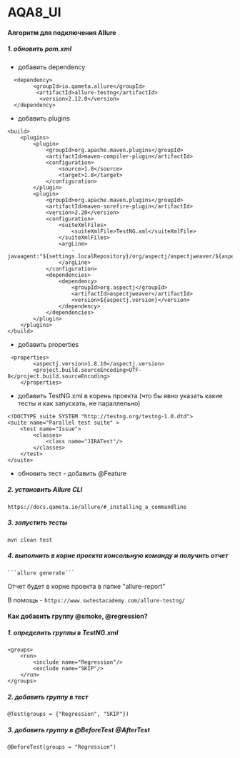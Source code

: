 # AQA8_UI

#### Алгоритм для подключения Allure

##### 1. обновить pom.xml
- добавить dependency
```
  <dependency>
        <groupId>io.qameta.allure</groupId>
         <artifactId>allure-testng</artifactId>
          <version>2.12.0</version>
  </dependency>
```
- добавить plugins		
```
<build>
    <plugins>
        <plugin>
            <groupId>org.apache.maven.plugins</groupId>
            <artifactId>maven-compiler-plugin</artifactId>
            <configuration>
                <source>1.8</source>
                <target>1.8</target>
            </configuration>
        </plugin>
        <plugin>
            <groupId>org.apache.maven.plugins</groupId>
            <artifactId>maven-surefire-plugin</artifactId>
            <version>2.20</version>
            <configuration>
                <suiteXmlFiles>
                    <suiteXmlFile>TestNG.xml</suiteXmlFile>
                </suiteXmlFiles>
                <argLine>
                    -javaagent:"${settings.localRepository}/org/aspectj/aspectjweaver/${aspectj.version}/aspectjweaver-${aspectj.version}.jar"
                </argLine>
            </configuration>
            <dependencies>
                <dependency>
                    <groupId>org.aspectj</groupId>
                    <artifactId>aspectjweaver</artifactId>
                    <version>${aspectj.version}</version>
                </dependency>
            </dependencies>
        </plugin>
    </plugins>
</build>
```
- добавить properties
```
 <properties>
        <aspectj.version>1.8.10</aspectj.version>
        <project.build.sourceEncoding>UTF-8</project.build.sourceEncoding>
    </properties>
```
- добавить TestNG.xml в корень проекта (что бы явно указать какие тесты и как запускать, не параллельно)
```
<!DOCTYPE suite SYSTEM "http://testng.org/testng-1.0.dtd">
<suite name="Parallel test suite" >
    <test name="Issue">
        <classes>
            <class name="JIRATest"/>
        </classes>
    </test>
</suite>
```
- обновить тест - добавить @Feature
##### 2. установить Allure CLI
```
https://docs.qameta.io/allure/#_installing_a_commandline
```
##### 3. запустить тесты 
```mvn clean test```
##### 4. выполнить в корне проекта консольную команду и получить отчет
    ```allure generate```
Отчет будет в корне проекта в папке "allure-report" 

В помощь - `https://www.swtestacademy.com/allure-testng/`

#### Как добавить группу @smoke, @regression?
##### 1. определить группы в TestNG.xml
```
<groups>
    <run>
        <include name="Regression"/>
        <exclude name="SKIP"/>
    </run>
</groups>
```
##### 2. добавить группу в тест
```
@Test(groups = {"Regression", "SKIP"})
```
##### 3. добавить группу в @BeforeTest @AfterTest
```
@BeforeTest(groups = "Regression")
```